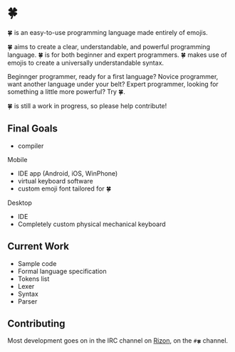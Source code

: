 ﻿# 🍀

🍀 is an easy-to-use programming language made entirely of emojis.

🍀 aims to create a clear, understandable, and powerful programming language.
🍀 is for both beginner and expert programmers. 
🍀 makes use of emojis to create a universally understandable syntax.

Beginnger programmer, ready for a first language?
Novice programmer, want another language under your belt?
Expert programmer, looking for something a little more powerful?
Try 🍀.

🍀 is still a work in progress,
so please help contribute!

## Final Goals
- compiler

Mobile
- IDE app (Android, iOS, WinPhone)
- virtual keyboard software
- custom emoji font tailored for 🍀

Desktop
- IDE
- Completely custom physical mechanical keyboard

## Current Work
- Sample code
- Formal language specification
- Tokens list
- Lexer
- Syntax
- Parser

## Contributing

Most development goes on in the IRC channel on [Rizon](http://rizon.net), on the ```#🍀``` channel.
